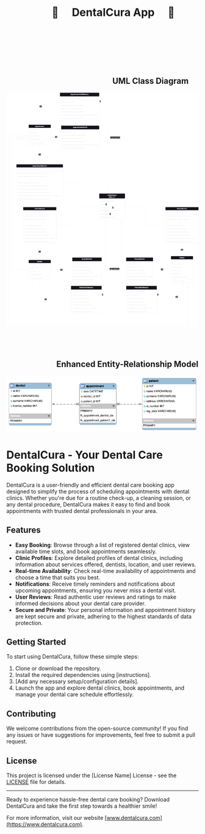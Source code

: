 # &emsp;&emsp;&emsp;&emsp; :hospital: &emsp;DentalCura App &emsp;:hospital:
<br/><br/><br/><br/><br/><br/>

## &emsp;&emsp;&emsp;&emsp;&emsp;&emsp;&emsp;&emsp;&emsp;&emsp;&emsp;&emsp;&emsp; UML Class Diagram
![UML](uml.drawio.png)
<br/><br/><br/><br/>

## &emsp;&emsp;&emsp;&emsp;&emsp;&emsp; Enhanced Entity-Relationship Model
![Enhanced entity-relationship model](eer_diagram.png)


# DentalCura - Your Dental Care Booking Solution

DentalCura is a user-friendly and efficient dental care booking app designed to simplify the process of scheduling appointments with dental clinics. Whether you're due for a routine check-up, a cleaning session, or any dental procedure, DentalCura makes it easy to find and book appointments with trusted dental professionals in your area.

## Features

- **Easy Booking**: Browse through a list of registered dental clinics, view available time slots, and book appointments seamlessly.
- **Clinic Profiles**: Explore detailed profiles of dental clinics, including information about services offered, dentists, location, and user reviews.
- **Real-time Availability**: Check real-time availability of appointments and choose a time that suits you best.
- **Notifications**: Receive timely reminders and notifications about upcoming appointments, ensuring you never miss a dental visit.
- **User Reviews**: Read authentic user reviews and ratings to make informed decisions about your dental care provider.
- **Secure and Private**: Your personal information and appointment history are kept secure and private, adhering to the highest standards of data protection.

## Getting Started

To start using DentalCura, follow these simple steps:

1. Clone or download the repository.
2. Install the required dependencies using [instructions].
3. [Add any necessary setup/configuration details].
4. Launch the app and explore dental clinics, book appointments, and manage your dental care schedule effortlessly.

## Contributing

We welcome contributions from the open-source community! If you find any issues or have suggestions for improvements, feel free to submit a pull request.

## License

This project is licensed under the [License Name] License - see the [LICENSE](LICENSE) file for details.

---

Ready to experience hassle-free dental care booking? Download DentalCura and take the first step towards a healthier smile!

For more information, visit our website [www.dentalcura.com](https://www.dentalcura.com).

